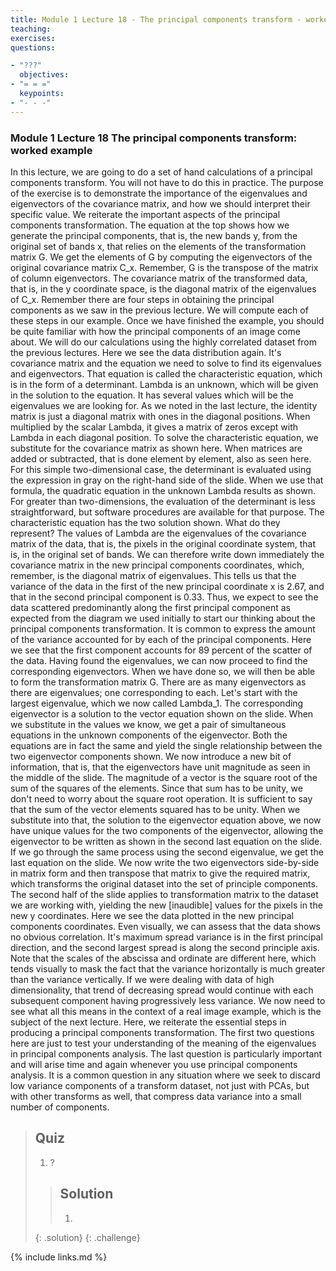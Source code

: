 ```yaml
---
title: Module 1 Lecture 18 - The principal components transform - worked example
teaching: 
exercises: 
questions:

- "???"
  objectives:
- "= = ="
  keypoints:
- "- - -"
---
```


### Module 1 Lecture 18 The principal components transform: worked example

In this lecture, we are going to do a set of hand calculations of a principal components transform. You will not have to do this in practice. The purpose of the exercise is to demonstrate the importance of the eigenvalues and eigenvectors of the covariance matrix, and how we should interpret their specific value. We reiterate the important aspects of the principal components transformation. The equation at the top shows how we generate the principal components, that is, the new bands y, from the original set of bands x, that relies on the elements of the transformation matrix G. We get the elements of G by computing the eigenvectors of the original covariance matrix C_x. Remember, G is the transpose of the matrix of column eigenvectors. The covariance matrix of the transformed data, that is, in the y coordinate space, is the diagonal matrix of the eigenvalues of C_x. Remember there are four steps in obtaining the principal components as we saw in the previous lecture. We will compute each of these steps in our example. Once we have finished the example, you should be quite familiar with how the principal components of an image come about. We will do our calculations using the highly correlated dataset from the previous lectures. Here we see the data distribution again. It's covariance matrix and the equation we need to solve to find its eigenvalues and eigenvectors. That equation is called the characteristic equation, which is in the form of a determinant. Lambda is an unknown, which will be given in the solution to the equation. It has several values which will be the eigenvalues we are looking for. As we noted in the last lecture, the identity matrix is just a diagonal matrix with ones in the diagonal positions. When multiplied by the scalar Lambda, it gives a matrix of zeros except with Lambda in each diagonal position. To solve the characteristic equation, we substitute for the covariance matrix as shown here. When matrices are added or subtracted, that is done element by element, also as seen here. For this simple two-dimensional case, the determinant is evaluated using the expression in gray on the right-hand side of the slide. When we use that formula, the quadratic equation in the unknown Lambda results as shown. For greater than two-dimensions, the evaluation of the determinant is less straightforward, but software procedures are available for that purpose. The characteristic equation has the two solution shown. What do they represent? The values of Lambda are the eigenvalues of the covariance matrix of the data, that is, the pixels in the original coordinate system, that is, in the original set of bands. We can therefore write down immediately the covariance matrix in the new principal components coordinates, which, remember, is the diagonal matrix of eigenvalues. This tells us that the variance of the data in the first of the new principal coordinate x is 2.67, and that in the second principal component is 0.33. Thus, we expect to see the data scattered predominantly along the first principal component as expected from the diagram we used initially to start our thinking about the principal components transformation. It is common to express the amount of the variance accounted for by each of the principal components. Here we see that the first component accounts for 89 percent of the scatter of the data. Having found the eigenvalues, we can now proceed to find the corresponding eigenvectors. When we have done so, we will then be able to form the transformation matrix G. There are as many eigenvectors as there are eigenvalues; one corresponding to each. Let's start with the largest eigenvalue, which we now called Lambda_1. The corresponding eigenvector is a solution to the vector equation shown on the slide. When we substitute in the values we know, we get a pair of simultaneous equations in the unknown components of the eigenvector. Both the equations are in fact the same and yield the single relationship between the two eigenvector components shown. We now introduce a new bit of information, that is, that the eigenvectors have unit magnitude as seen in the middle of the slide. The magnitude of a vector is the square root of the sum of the squares of the elements. Since that sum has to be unity, we don't need to worry about the square root operation. It is sufficient to say that the sum of the vector elements squared has to be unity. When we substitute into that, the solution to the eigenvector equation above, we now have unique values for the two components of the eigenvector, allowing the eigenvector to be written as shown in the second last equation on the slide. If we go through the same process using the second eigenvalue, we get the last equation on the slide. We now write the two eigenvectors side-by-side in matrix form and then transpose that matrix to give the required matrix, which transforms the original dataset into the set of principle components. The second half of the slide applies to transformation matrix to the dataset we are working with, yielding the new [inaudible] values for the pixels in the new y coordinates. Here we see the data plotted in the new principal components coordinates. Even visually, we can assess that the data shows no obvious correlation. It's maximum spread variance is in the first principal direction, and the second largest spread is along the second principle axis. Note that the scales of the abscissa and ordinate are different here, which tends visually to mask the fact that the variance horizontally is much greater than the variance vertically. If we were dealing with data of high dimensionality, that trend of decreasing spread would continue with each subsequent component having progressively less variance. We now need to see what all this means in the context of a real image example, which is the subject of the next lecture. Here, we reiterate the essential steps in producing a principal components transformation. The first two questions here are just to test your understanding of the meaning of the eigenvalues in principal components analysis. The last question is particularly important and will arise time and again whenever you use principal components analysis. It is a common question in any situation where we seek to discard low variance components of a transform dataset, not just with PCAs, but with other transforms as well, that compress data variance into a small number of components. 

> ## Quiz
>
> 1. ?
>
> > ## Solution
> >
> > 1. 
> {: .solution}
{: .challenge}

{% include links.md %}